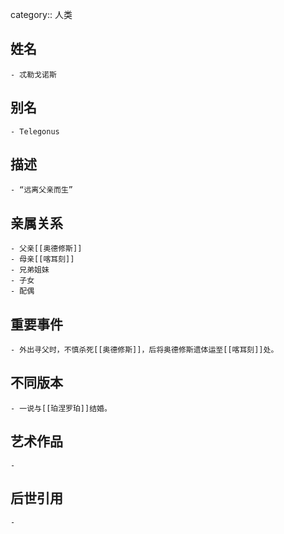 category:: 人类
## 姓名
	- 忒勒戈诺斯
## 别名
	- Telegonus
## 描述
	- “远离父亲而生”
## 亲属关系
	- 父亲[[奥德修斯]]
	- 母亲[[喀耳刻]]
	- 兄弟姐妹
	- 子女
	- 配偶
## 重要事件
	- 外出寻父时，不慎杀死[[奥德修斯]]，后将奥德修斯遗体运至[[喀耳刻]]处。
## 不同版本
	- 一说与[[珀涅罗珀]]结婚。
## 艺术作品
	-
## 后世引用
	-
